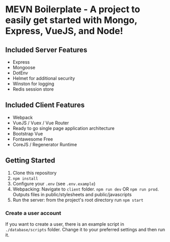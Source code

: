 # MEVN Boilerplate - A project to easily get started with Mongo, Express, VueJS, and Node!

## Included Server Features
* Express
* Mongoose
* DotEnv
* Helmet for additional security
* Winston for logging
* Redis session store

## Included Client Features
* Webpack
* VueJS / Vuex / Vue Router
* Ready to go single page application architecture
* Bootstrap Vue
* Fontawesome Free
* CoreJS / Regenerator Runtime

## Getting Started
1. Clone this repository
2. `npm install`
3. Configure your `.env` (see `.env.example`)
4. Webpacking: Navigate to `client` folder. `npm run dev` OR `npm run prod`. Outputs files in public/stylesheets and public/javascripts
5. Run the server: from the project's root directory run `npm start`

### Create a user account
If you want to create a user, there is an example script in `./database/scripts` folder. Change it to your preferred settings and then run it.
